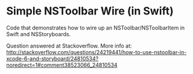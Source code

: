 Simple NSToolbar Wire (in Swift)
=================

Code that demonstrates how to wire up an NSToolbar/NSToolbarItem in Swift and NSStoryboards.

Question answered at Stackoverflow. More info at: http://stackoverflow.com/questions/24219441/how-to-use-nstoolbar-in-xcode-6-and-storyboard/24810534?noredirect=1#comment38523066_24810534